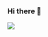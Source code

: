 ### Hi there 👋

<img align="center" src="https://github-readme-stats.vercel.app/api/<top-langs>/?username=<psiegmund>&theme=<THEME_NAME>" />


<!--
**psiegmund/psiegmund** is a ✨ _special_ ✨ repository because its `README.md` (this file) appears on your GitHub profile.

Here are some ideas to get you started:

- 🔭 I’m currently working on ...
- 🌱 I’m currently learning ...
- 👯 I’m looking to collaborate on ...
- 🤔 I’m looking for help with ...
- 💬 Ask me about ...
- 📫 How to reach me: ...
- 😄 Pronouns: ...
- ⚡ Fun fact: ...
-->
